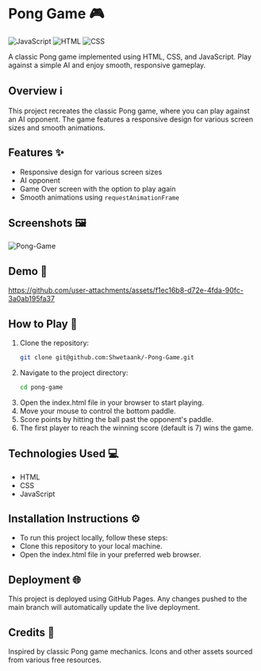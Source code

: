 # Pong Game 🎮
![JavaScript](https://img.shields.io/badge/-JavaScript-yellow)
![HTML](https://img.shields.io/badge/-HTML-orange)
![CSS](https://img.shields.io/badge/-CSS-blue)

A classic Pong game implemented using HTML, CSS, and JavaScript. Play against a simple AI and enjoy smooth, responsive gameplay.

## Overview ℹ️

This project recreates the classic Pong game, where you can play against an AI opponent. The game features a responsive design for various screen sizes and smooth animations.

## Features ✨

- Responsive design for various screen sizes
- AI opponent
- Game Over screen with the option to play again
- Smooth animations using `requestAnimationFrame`

## Screenshots 🖼️
![Pong-Game](https://github.com/user-attachments/assets/acc3ef84-dac5-4ec5-bc6a-74abe290cfd3)


## Demo 🎥


https://github.com/user-attachments/assets/f1ec16b8-d72e-4fda-90fc-3a0ab195fa37



## How to Play 🚀
1. Clone the repository:
   ```bash
   git clone git@github.com:Shwetaank/-Pong-Game.git
   
2. Navigate to the project directory:
     ```bash
     cd pong-game
3. Open the index.html file in your browser to start playing.
4. Move your mouse to control the bottom paddle.
5. Score points by hitting the ball past the opponent's paddle.
6. The first player to reach the winning score (default is 7) wins the game.

## Technologies Used 💻
- HTML
- CSS
- JavaScript

## Installation Instructions ⚙️
- To run this project locally, follow these steps:
- Clone this repository to your local machine.
- Open the index.html file in your preferred web browser.

## Deployment 🌐
This project is deployed using GitHub Pages. Any changes pushed to the main branch will automatically update the live deployment.

## Credits 🙌
Inspired by classic Pong game mechanics.
Icons and other assets sourced from various free resources.


